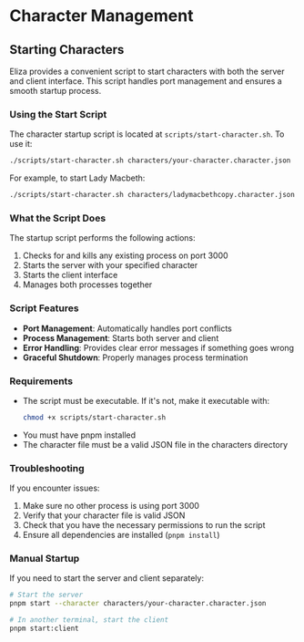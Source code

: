 # Character Management

## Starting Characters

Eliza provides a convenient script to start characters with both the server and client interface. This script handles port management and ensures a smooth startup process.

### Using the Start Script

The character startup script is located at `scripts/start-character.sh`. To use it:

```bash
./scripts/start-character.sh characters/your-character.character.json
```

For example, to start Lady Macbeth:
```bash
./scripts/start-character.sh characters/ladymacbethcopy.character.json
```

### What the Script Does

The startup script performs the following actions:

1. Checks for and kills any existing process on port 3000
2. Starts the server with your specified character
3. Starts the client interface
4. Manages both processes together

### Script Features

- **Port Management**: Automatically handles port conflicts
- **Process Management**: Starts both server and client
- **Error Handling**: Provides clear error messages if something goes wrong
- **Graceful Shutdown**: Properly manages process termination

### Requirements

- The script must be executable. If it's not, make it executable with:
  ```bash
  chmod +x scripts/start-character.sh
  ```
- You must have pnpm installed
- The character file must be a valid JSON file in the characters directory

### Troubleshooting

If you encounter issues:

1. Make sure no other process is using port 3000
2. Verify that your character file is valid JSON
3. Check that you have the necessary permissions to run the script
4. Ensure all dependencies are installed (`pnpm install`)

### Manual Startup

If you need to start the server and client separately:

```bash
# Start the server
pnpm start --character characters/your-character.character.json

# In another terminal, start the client
pnpm start:client
``` 